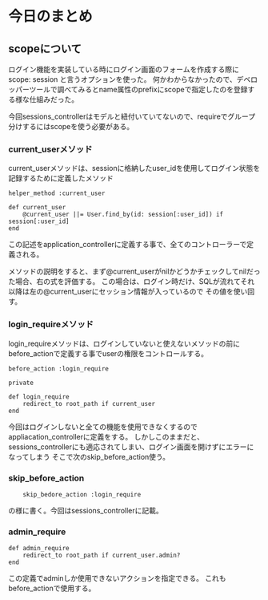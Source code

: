 # 今日のまとめ
## scopeについて

ログイン機能を実装している時にログイン画面のフォームを作成する際にscope: session と言うオプションを使った。
何かわからなかったので、デベロッパーツールで調べてみるとname属性のprefixにscopeで指定したのを登録する様な仕組みだった。

今回sessions_controllerはモデルと紐付いていてないので、requireでグループ分けするにはscopeを使う必要がある。  

### current_userメソッド
current_userメソッドは、sessionに格納したuser_idを使用してログイン状態を記録するために定義したメソッド
```
helper_method :current_user

def current_user
    @current_user ||= User.find_by(id: session[:user_id]) if session[:user_id]
end
```
この記述をapplication_controllerに定義する事で、全てのコントローラーで定義される。

メソッドの説明をすると、まず@current_userがnilかどうかチェックしてnilだった場合、右の式を評価する。
この場合は、ログイン時だけ、SQLが流れてそれ以降は左の@current_userにセッション情報が入っているので
その値を使い回す。

### login_requireメソッド

login_requireメソッドは、ログインしていないと使えないメソッドの前にbefore_actionで定義する事でuserの権限をコントロールする。

```
before_action :login_require

private

def login_require
    redirect_to root_path if current_user
end
```

今回はログインしないと全ての機能を使用できなくするのでappliacation_controllerに定義をする。
しかしこのままだと、sessions_controllerにも適応されてしまい、ログイン画面を開けずにエラーになってしまう
そこで次のskip_before_action使う。

### skip_before_action

```
    skip_bedore_action :login_require
```

の様に書く。今回はsessions_controllerに記載。

### admin_require

```
def admin_require
    redirect_to root_path if current_user.admin?
end
```

この定義でadminしか使用できないアクションを指定できる。
これもbefore_actionで使用する。
